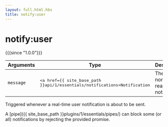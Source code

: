 ```yaml
---
layout: full.html.hbs
title: notify:user
---
```


# notify:user

{{{since "1.0.0"}}}

| Arguments | Type | Description |
|-----------|------|-------------|
| `message` | <pre><a href={{ site_base_path }}api/1/essentials/notifications>Notification</a></pre> | The normalized real-time notification |

Triggered whenever a real-time user notification is about to be sent.

A [pipe]({{ site_base_path }}plugins/1/essentials/pipes/) can block some (or all) notifications by rejecting the provided promise.
